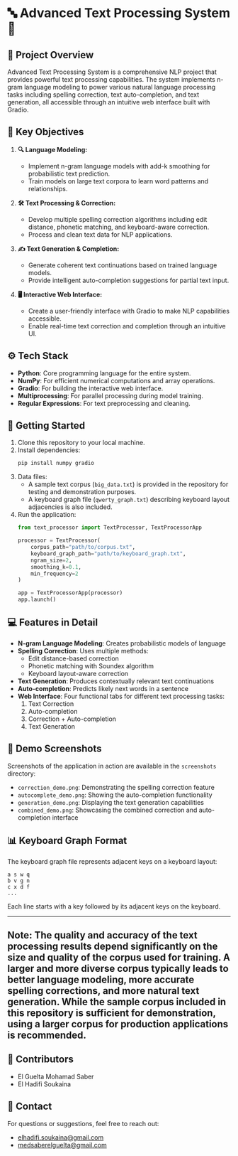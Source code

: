 # 🔤 Advanced Text Processing System 🤖

## 📜 Project Overview
Advanced Text Processing System is a comprehensive NLP project that provides powerful text processing capabilities. The system implements n-gram language modeling to power various natural language processing tasks including spelling correction, text auto-completion, and text generation, all accessible through an intuitive web interface built with Gradio.

## 🎯 Key Objectives
1. **🔍 Language Modeling:**
   - Implement n-gram language models with add-k smoothing for probabilistic text prediction.
   - Train models on large text corpora to learn word patterns and relationships.

2. **🛠️ Text Processing & Correction:**
   - Develop multiple spelling correction algorithms including edit distance, phonetic matching, and keyboard-aware correction.
   - Process and clean text data for NLP applications.

3. **✍️ Text Generation & Completion:**
   - Generate coherent text continuations based on trained language models.
   - Provide intelligent auto-completion suggestions for partial text input.

4. **🖥️ Interactive Web Interface:**
   - Create a user-friendly interface with Gradio to make NLP capabilities accessible.
   - Enable real-time text correction and completion through an intuitive UI.

## ⚙️ Tech Stack
- **Python**: Core programming language for the entire system.
- **NumPy**: For efficient numerical computations and array operations.
- **Gradio**: For building the interactive web interface.
- **Multiprocessing**: For parallel processing during model training.
- **Regular Expressions**: For text preprocessing and cleaning.

## 🚀 Getting Started
1. Clone this repository to your local machine.
2. Install dependencies:
   ```bash
   pip install numpy gradio
   ```
3. Data files:
   - A sample text corpus (`big_data.txt`) is provided in the repository for testing and demonstration purposes.
   - A keyboard graph file (`qwerty_graph.txt`) describing keyboard layout adjacencies is also included.
4. Run the application:
   ```python
   from text_processor import TextProcessor, TextProcessorApp

   processor = TextProcessor(
       corpus_path="path/to/corpus.txt",
       keyboard_graph_path="path/to/keyboard_graph.txt",
       ngram_size=2,
       smoothing_k=0.1,
       min_frequency=2
   )

   app = TextProcessorApp(processor)
   app.launch()
   ```

## 💻 Features in Detail
- **N-gram Language Modeling**: Creates probabilistic models of language
- **Spelling Correction**: Uses multiple methods:
  - Edit distance-based correction
  - Phonetic matching with Soundex algorithm
  - Keyboard layout-aware correction
- **Text Generation**: Produces contextually relevant text continuations
- **Auto-completion**: Predicts likely next words in a sentence
- **Web Interface**: Four functional tabs for different text processing tasks:
  1. Text Correction
  2. Auto-completion
  3. Correction + Auto-completion
  4. Text Generation

## 📸 Demo Screenshots
Screenshots of the application in action are available in the `screenshots` directory:
- `correction_demo.png`: Demonstrating the spelling correction feature
- `autocomplete_demo.png`: Showing the auto-completion functionality
- `generation_demo.png`: Displaying the text generation capabilities
- `combined_demo.png`: Showcasing the combined correction and auto-completion interface

## 📊 Keyboard Graph Format
The keyboard graph file represents adjacent keys on a keyboard layout:
```
a s w q
b v g n
c x d f
...
```
Each line starts with a key followed by its adjacent keys on the keyboard.

---
**Note:** The quality and accuracy of the text processing results depend significantly on the size and quality of the corpus used for training. A larger and more diverse corpus typically leads to better language modeling, more accurate spelling corrections, and more natural text generation. While the sample corpus included in this repository is sufficient for demonstration, using a larger corpus for production applications is recommended.
---

## 👥 Contributors
- El Guelta Mohamad Saber
- El Hadifi Soukaina

## 📧 Contact
For questions or suggestions, feel free to reach out: <br>
- elhadifi.soukaina@gmail.com <br>
- medsaberelguelta@gmail.com <br>
